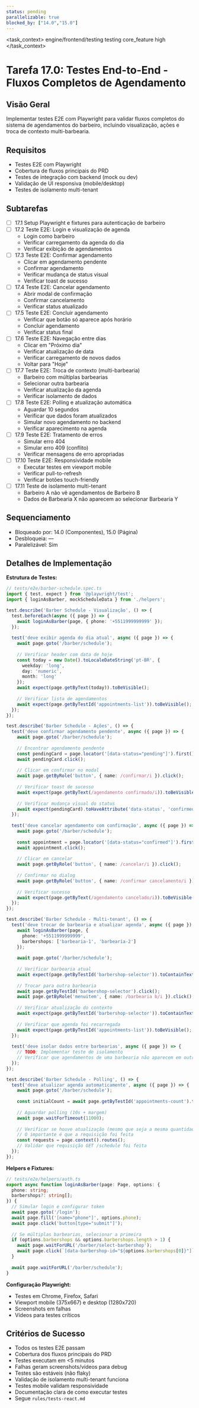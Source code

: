 ```yaml
---
status: pending
parallelizable: true
blocked_by: ["14.0","15.0"]
---
```


<task_context>
<domain>engine/frontend/testing</domain>
<type>testing</type>
<scope>core_feature</scope>
<complexity>high</complexity>
<dependencies></dependencies>
<unblocks></unblocks>
</task_context>

# Tarefa 17.0: Testes End-to-End - Fluxos Completos de Agendamento

## Visão Geral
Implementar testes E2E com Playwright para validar fluxos completos do sistema de agendamentos do barbeiro, incluindo visualização, ações e troca de contexto multi-barbearia.

## Requisitos
- Testes E2E com Playwright
- Cobertura de fluxos principais do PRD
- Testes de integração com backend (mock ou dev)
- Validação de UI responsiva (mobile/desktop)
- Testes de isolamento multi-tenant

## Subtarefas
- [ ] 17.1 Setup Playwright e fixtures para autenticação de barbeiro
- [ ] 17.2 Teste E2E: Login e visualização de agenda
  - Login como barbeiro
  - Verificar carregamento da agenda do dia
  - Verificar exibição de agendamentos
- [ ] 17.3 Teste E2E: Confirmar agendamento
  - Clicar em agendamento pendente
  - Confirmar agendamento
  - Verificar mudança de status visual
  - Verificar toast de sucesso
- [ ] 17.4 Teste E2E: Cancelar agendamento
  - Abrir modal de confirmação
  - Confirmar cancelamento
  - Verificar status atualizado
- [ ] 17.5 Teste E2E: Concluir agendamento
  - Verificar que botão só aparece após horário
  - Concluir agendamento
  - Verificar status final
- [ ] 17.6 Teste E2E: Navegação entre dias
  - Clicar em "Próximo dia"
  - Verificar atualização de data
  - Verificar carregamento de novos dados
  - Voltar para "Hoje"
- [ ] 17.7 Teste E2E: Troca de contexto (multi-barbearia)
  - Barbeiro com múltiplas barbearias
  - Selecionar outra barbearia
  - Verificar atualização da agenda
  - Verificar isolamento de dados
- [ ] 17.8 Teste E2E: Polling e atualização automática
  - Aguardar 10 segundos
  - Verificar que dados foram atualizados
  - Simular novo agendamento no backend
  - Verificar aparecimento na agenda
- [ ] 17.9 Teste E2E: Tratamento de erros
  - Simular erro 404
  - Simular erro 409 (conflito)
  - Verificar mensagens de erro apropriadas
- [ ] 17.10 Teste E2E: Responsividade mobile
  - Executar testes em viewport mobile
  - Verificar pull-to-refresh
  - Verificar botões touch-friendly
- [ ] 17.11 Teste de isolamento multi-tenant
  - Barbeiro A não vê agendamentos de Barbeiro B
  - Dados de Barbearia X não aparecem ao selecionar Barbearia Y

## Sequenciamento
- Bloqueado por: 14.0 (Componentes), 15.0 (Página)
- Desbloqueia: —
- Paralelizável: Sim

## Detalhes de Implementação

**Estrutura de Testes:**
```typescript
// tests/e2e/barber-schedule.spec.ts
import { test, expect } from '@playwright/test';
import { loginAsBarber, mockScheduleData } from './helpers';

test.describe('Barber Schedule - Visualização', () => {
  test.beforeEach(async ({ page }) => {
    await loginAsBarber(page, { phone: '+5511999999999' });
  });
  
  test('deve exibir agenda do dia atual', async ({ page }) => {
    await page.goto('/barber/schedule');
    
    // Verificar header com data de hoje
    const today = new Date().toLocaleDateString('pt-BR', { 
      weekday: 'long', 
      day: 'numeric', 
      month: 'long' 
    });
    await expect(page.getByText(today)).toBeVisible();
    
    // Verificar lista de agendamentos
    await expect(page.getByTestId('appointments-list')).toBeVisible();
  });
});

test.describe('Barber Schedule - Ações', () => {
  test('deve confirmar agendamento pendente', async ({ page }) => {
    await page.goto('/barber/schedule');
    
    // Encontrar agendamento pendente
    const pendingCard = page.locator('[data-status="pending"]').first();
    await pendingCard.click();
    
    // Clicar em confirmar no modal
    await page.getByRole('button', { name: /confirmar/i }).click();
    
    // Verificar toast de sucesso
    await expect(page.getByText(/agendamento confirmado/i)).toBeVisible();
    
    // Verificar mudança visual do status
    await expect(pendingCard).toHaveAttribute('data-status', 'confirmed');
  });
  
  test('deve cancelar agendamento com confirmação', async ({ page }) => {
    await page.goto('/barber/schedule');
    
    const appointment = page.locator('[data-status="confirmed"]').first();
    await appointment.click();
    
    // Clicar em cancelar
    await page.getByRole('button', { name: /cancelar/i }).click();
    
    // Confirmar no dialog
    await page.getByRole('button', { name: /confirmar cancelamento/i }).click();
    
    // Verificar sucesso
    await expect(page.getByText(/agendamento cancelado/i)).toBeVisible();
  });
});

test.describe('Barber Schedule - Multi-tenant', () => {
  test('deve trocar de barbearia e atualizar agenda', async ({ page }) => {
    await loginAsBarber(page, { 
      phone: '+5511999999999',
      barbershops: ['barbearia-1', 'barbearia-2']
    });
    
    await page.goto('/barber/schedule');
    
    // Verificar barbearia atual
    await expect(page.getByTestId('barbershop-selector')).toContainText('Barbearia A');
    
    // Trocar para outra barbearia
    await page.getByTestId('barbershop-selector').click();
    await page.getByRole('menuitem', { name: /barbearia b/i }).click();
    
    // Verificar atualização do contexto
    await expect(page.getByTestId('barbershop-selector')).toContainText('Barbearia B');
    
    // Verificar que agenda foi recarregada
    await expect(page.getByTestId('appointments-list')).toBeVisible();
  });
  
  test('deve isolar dados entre barbearias', async ({ page }) => {
    // TODO: Implementar teste de isolamento
    // Verificar que agendamentos de uma barbearia não aparecem em outra
  });
});

test.describe('Barber Schedule - Polling', () => {
  test('deve atualizar agenda automaticamente', async ({ page }) => {
    await page.goto('/barber/schedule');
    
    const initialCount = await page.getByTestId('appointments-count').textContent();
    
    // Aguardar polling (10s + margem)
    await page.waitForTimeout(11000);
    
    // Verificar se houve atualização (mesmo que seja a mesma quantidade)
    // O importante é que a requisição foi feita
    const requests = page.context().routes();
    // Validar que requisição GET /schedule foi feita
  });
});
```

**Helpers e Fixtures:**
```typescript
// tests/e2e/helpers/auth.ts
export async function loginAsBarber(page: Page, options: {
  phone: string;
  barbershops?: string[];
}) {
  // Simular login e configurar token
  await page.goto('/login');
  await page.fill('[name="phone"]', options.phone);
  await page.click('button[type="submit"]');
  
  // Se múltiplas barbearias, selecionar a primeira
  if (options.barbershops && options.barbershops.length > 1) {
    await page.waitForURL('/barber/select-barbershop');
    await page.click(`[data-barbershop-id="${options.barbershops[0]}"]`);
  }
  
  await page.waitForURL('/barber/schedule');
}
```

**Configuração Playwright:**
- Testes em Chrome, Firefox, Safari
- Viewport mobile (375x667) e desktop (1280x720)
- Screenshots em falhas
- Vídeos para testes críticos

## Critérios de Sucesso
- Todos os testes E2E passam
- Cobertura dos fluxos principais do PRD
- Testes executam em <5 minutos
- Falhas geram screenshots/vídeos para debug
- Testes são estáveis (não flaky)
- Validação de isolamento multi-tenant funciona
- Testes mobile validam responsividade
- Documentação clara de como executar testes
- Segue `rules/tests-react.md`
